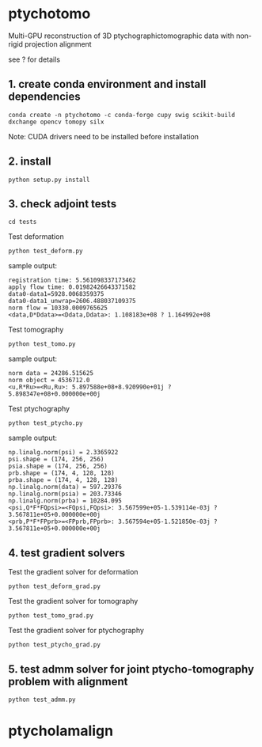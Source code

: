 # ptychotomo
Multi-GPU reconstruction of 3D ptychographictomographic data with non-rigid projection alignment

see ? for details

## 1. create conda environment and install dependencies

```console
conda create -n ptychotomo -c conda-forge cupy swig scikit-build dxchange opencv tomopy silx
```

Note: CUDA drivers need to be installed before installation

## 2. install

```console
python setup.py install
```

## 3. check adjoint tests

```console
cd tests

```

Test deformation

```console
python test_deform.py

```
sample output:

```console
registration time: 5.561098337173462
apply flow time: 0.01982426643371582
data0-data1=5928.0068359375
data0-data1_unwrap=2606.488037109375
norm flow = 10330.0009765625
<data,D*Ddata>=<Ddata,Ddata>: 1.108183e+08 ? 1.164992e+08
```

Test tomography

```console
python test_tomo.py
```

sample output:

```console
norm data = 24286.515625
norm object = 4536712.0
<u,R*Ru>=<Ru,Ru>: 5.897588e+08+8.920990e+01j ? 5.898347e+08+0.000000e+00j
```

Test ptychography

```console
python test_ptycho.py
```

sample output:

```console
np.linalg.norm(psi) = 2.3365922
psi.shape = (174, 256, 256)
psia.shape = (174, 256, 256)
prb.shape = (174, 4, 128, 128)
prba.shape = (174, 4, 128, 128)
np.linalg.norm(data) = 597.29376
np.linalg.norm(psia) = 203.73346
np.linalg.norm(prba) = 10284.095
<psi,Q*F*FQpsi>=<FQpsi,FQpsi>: 3.567599e+05-1.539114e-03j ? 3.567811e+05+0.000000e+00j
<prb,P*F*FPprb>=<FPprb,FPprb>: 3.567594e+05-1.521850e-03j ? 3.567811e+05+0.000000e+00j
```


## 4. test gradient solvers

Test the gradient solver for deformation

```console
python test_deform_grad.py
```

Test the gradient solver for tomography

```console
python test_tomo_grad.py
```

Test the gradient solver for ptychography

```console
python test_ptycho_grad.py
```

## 5. test admm solver for joint ptycho-tomography problem with alignment

```console
python test_admm.py
```
# ptycholamalign
